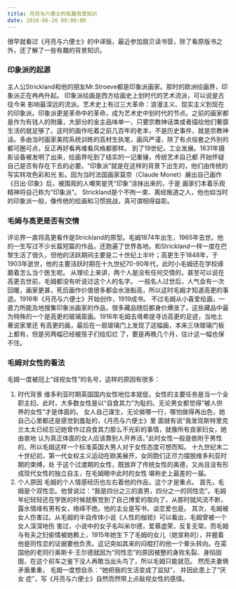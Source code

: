 ```yaml
---
title: 月亮与六便士的有趣背景知识
date: 2018-06-28 00:00:00
---
```

很早就看过《月亮与六便士》的中译版，最近参加扇贝读书营，除了看原版书之外，还了解了一些有趣的背景知识。
### 印象派的起源
主人公Strickland和他的朋友Mr.Stroeve都是印象派画家。那时的欧洲绘画界，印象派正在冉冉升起。
印象派绘画是西⽅绘画史上划时代的艺术流派，可以说是古往今来 影响最深远的流派。艺术史上有过三⼤⾰命：浪漫主义、现实主义到现在的印象派。印象派更是⾰命中的⾰命，成为艺术史中划时代的节点。之前的画家都是作为有钱⼈的附庸，⼤部分的⾦主品味单⼀，只要宗教神话类或者描绘他们奢靡⽣活的就⾜够了。这时的画作吃着之前⼏百年的⽼本，不是历史事件，就是宗教神话。多由当时画家美院系统训练的⾼材⽣执笔，画风严谨，除了有点俗套之外别的都可圈可点，反正再好看再难看风格都那样。
到了19世纪，⼯业发展。1831年摄影设备被发明了出来，绘画界吃到了结实的⼀记重锤，传统艺术⾃⼰都 开始怀疑⾃⼰是否有存在下去的必要。“印象派”就是在这样的背景下出⽣的，他们由传统的写实转攻⾊彩和光 影。因为当时法国画家莫奈（Claude Monet）展出⾃⼰画作《⽇出·印象》后，被围观的⼈嘲笑是凭“印象”涂抹出来的，于是 画家们本着乐观精神将⾃⼰称为“印象派”。
Strickland是个不拘⼀束、离经叛道之⼈，他也如当时的印象派⼀般，像传统的绘画和习惯挑战，真可谓相得益彰。
### 毛姆与高更是否有交情
评论界⼀直将⾼更看作是Strickland的原型。⽑姆1874年出⽣，1965年去世。他的⼀⽣写过不少长篇短篇的作品，还跑遍了世界各地。和Strickland⼀样⼀度在巴黎⽣活了很久，但他的活跃期间主要是⼆⼗世纪上半叶；⾼更⽣于1848年，于1903年逝世，他的主要活跃时期在⼗九世纪70-90年代，此时⼩⽑姆还在学校琢磨着怎么当个医⽣呢。
从理论上来讲，两个⼈是没有任何交情的，甚⾄可以说在⾼更去世前，⽑姆都没有听说过这个⼈的名字。 ⼀般名⼈过世后，⼈⽓会有⼀次回暖，画家更甚，死后画作价值很多都会⽔涨船⾼，所以这时⽑姆才知道⾼更的事迹。1916年《⽉亮与六便⼠》开始创作，1919成书。
不过⽑姆从⼩喜爱绘画，⼀直⼒所能及地搜集印象派画家的作品，很多藏品随后都⾝价爆涨了。这些藏品中最为特殊的⼀个是⾼更的玻璃窗画。1916年⽑姆去塔希提寻访⾼更的⾜迹，当地⼟著说家⾥还 有⾼更的画，最后在⼀扇玻璃门上发现了这幅画，本来三块玻璃门板上都有，但是另两幅已经被孩⼦们给扣烂 了，要是再晚⼏个⽉，估计这⼀幅也保不住。
### 毛姆对女性的看法
⽑姆⼀度被冠上“歧视⼥性”的名号，这样的原因有很多：
1. 时代背景
维多利亚时期英国国内⼥性地位本就低，⼥性的主要任务是当⼀个全职主妇。此时，⼤多数⼥性是以“⾃⾷其⼒”为耻的。⽆论男⼥都觉得“被⼈供养的⼥性”才是体⾯的。
⼥⼈⾃⼰谋⽣，⽆论做哪⼀⾏，哪怕做得再出⾊，她⾃⼰⼼⾥都还是感觉到羞耻的，《⽉亮与六便⼠》⾥ ⾯就有说“我发现斯特⾥克兰太太已经忘记她曾作过⾃⾷其⼒那么不光彩的事情，就像所有良家妇⼥，她由衷地 认为真正体⾯的⼥⼈应该靠别⼈开养活。”此时⼥性⼀般是依附于男性的，所以⽑姆这样⼀个标准英国⼤男⼈对于⼥性态度可想⽽知。
⼗九世纪末⼆⼗世纪初，第⼀代⼥权主义运动在欧美展开，⼥同胞们正尽⼒摆脱维多利亚时期的束缚，处 于这个过渡期的⼥性，既放弃了传统⼥性的美德，又尚且没有形成现代⼥性的独⽴⾃主，在⽑姆眼中此时的⼥性 堪称史上最差的⼀届。
2. 个⼈原因
⽑姆的个⼈情感经历也左右着他的作品，这个才是重点。
⾸先，⽑姆是个双性恋。他曾说过：“我是四分之三的直男，四分之⼀的同性恋”。⽑姆年纪轻轻还在学医的时候就察觉到了⾃⼰博爱的取向了，从那时就风流不断，露⽔情缘有男有⼥，络绎不绝。他的主业是写书，谈恋爱也是。
其次，⽑姆被⼥⼈伤害过。从⽑姆的半⾃传体⼩说《⼈性的枷锁》可以看出，⽑姆曾被⼀个⼥⼈深深地伤 害过，⼩说中的⼥⼦名叫⽶尔德，爱慕虚荣，反复⽆常。而⽑姆与有夫之妇偷情被她赖上，1915年她⽣下了⽑姆的⼥⼉（她宣称的），并握着他是同性恋的证据要他负责。这记突如其来的闷棍打的他⼀个晕头转向。在英国他的⽼同⾏奥斯卡·王尔德就因为“同性恋”的原因被整的⾝败名裂、⾝陷囹圄，在这个前车之鉴下没⼈再敢当出头鸟了，所以⽑姆只能就范。
然而夫妻俩⽭盾重重， ⽑姆⼀度想⾃杀：“她把我的⽣活变成了监狱”， 并因此患上了“厌⼥ 症”，写《⽉亮与六便⼠》⾃然⽽然带上点敌视⼥性的感情。